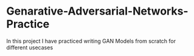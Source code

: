 # Genarative-Adversarial-Networks-Practice
In this project I have practiced writing GAN Models from scratch for different usecases
